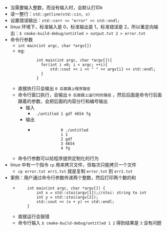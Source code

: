 - 当需要输入整数，而没有输入时，会默认打印`0`
- 读一整行：`std::getline(std::cin, x)`
- 设置错误输出：`std::cerr << "error" << std::endl;`
- linux 环境下，标准输入是 0，标准输出是 1，标准错误是 2，所以重定向输出：`$ cmake-build-debug/untitled > output.txt 2 > error.txt`
- 命令行参数
	- `int main(int argc, char *argv[])`
	- eg:
	  ```
	  		  int main(int argc, char *argv[]){
	  		  	for(int i =0; i < argc; ++i){
	  		  		std::cout << i << " " << argv[i] << std::endl;
	  		  	}
	  		  }
	  ```
	- 直接执行只会输出 `0 后面跟上程序路径`
	- 命令行窗口执行，会输出 `0 后面跟上运行时的路径` ，然后后面是命令行后面跟着的参数，会把后面的内容分行和编号输出
		- 输入
			- ` ./untitled 1 gdf 4654 fg`
		- 输出
			- ```
			  			  0 ./untitled
			  			  1 1
			  			  2 gdf
			  			  3 4654
			  			  4 fg
			  ```
	- 命令行参数可以给程序提供定制化的行为
- linux 中有一个指令 `cp` 用来拷贝文件，但每次只能拷贝一个文件
	- `cp error.txt err1.txt` 就是复制 `error.txt` 到 `err1.txt`
- 案例：用户通过命令行参数传递两个整数，然后打印两个数的和
	- ```
	  	  int main(int argc, char *argv[]) {
	  	      int x = std::stoi(argv[1]);//stoi: string to int
	  	      int y = std::stoi(argv[2]);
	  	      std::cout << (x + y) << std::endl;
	  	  }
	  ```
	- 直接运行会报错
	- 命令行输入 `$ cmake-build-debug/untitled 1 2` 得到结果是 `3` 没有问题